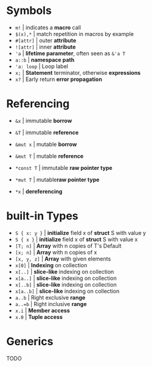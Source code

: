 # Symbols

- `m!` | indicates a **macro** call
- `$(x),*` | match repetition in macros by example
- `#[attr]` | outer **attribute**
- `![attr]` | inner **attribute**
- `'a` | **lifetime parameter**, often seen as `&'a T` 
- `a::b` | **namespace path**
- `'a: loop` | Loop label
- `x;` | **Statement** terminator, otherwise **expressions**
- `x?` | Early return **error propagation**



# Referencing

- `&x` | immutable **borrow**

- `&T` | immutable **reference**

- `&mut x` | mutable **borrow**

- `&mut T` | mutable **reference**

- `*const T` | immutable **raw pointer type**

- `*mut T` | mutable**raw pointer type**

- `*x` | **dereferencing**


# built-in Types

- `S { x: y }` | **initialize** field x of **struct** S with value y
- `S { x }` | **initialize** field x of **struct** S with value x
- `[T; n]` | **Array** with n copies of T's Default
- `[x; n]` | **Array** with n copies of x
- `[x, y, z]` | **Array** with given elements
- `x[0]` | **Indexing** on collection
- `x[..]` | **slice-like** indexing on collection
- `x[a..]` | **slice-like** indexing on collection
- `x[..b]` | **slice-like** indexing on collection
- `x[a..b]` | **slice-like** indexing on collection
- `a..b` | Right exclusive **range**
- `a..=b` | Right inclusive **range**
- `x.i` | **Member access**
- `x.0` | **Tuple access**







# Generics

TODO
